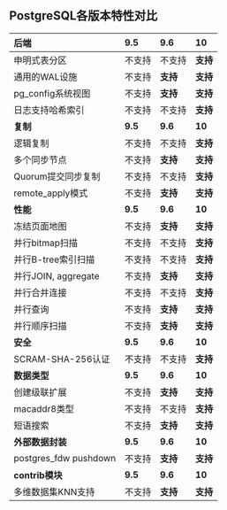 ## PostgreSQL各版本特性对比

| 后端 | 9.5 | 9.6 | 10 |
| :-- | :-- | :-- | :-- |
| 申明式表分区 | 不支持 | 不支持 | **支持** |
| 通用的WAL设施 | 不支持 | **支持** | **支持** |
| pg_config系统视图 | 不支持 | **支持** | **支持** |
| 日志支持哈希索引 | 不支持 | 不支持 | **支持** |
| **复制** | **9.5** | **9.6** | **10** |
| 逻辑复制 | 不支持 | 不支持 | **支持** |
| 多个同步节点 | 不支持 | **支持** | **支持** |
| Quorum提交同步复制 | 不支持 | 不支持 | **支持** |
| remote_apply模式 | 不支持 | **支持** | **支持** |
| **性能** | **9.5** | **9.6** | **10** |
| 冻结页面地图 | 不支持 | **支持** | **支持** |
| 并行bitmap扫描 | 不支持 | 不支持 | **支持** |
| 并行B-tree索引扫描 | 不支持 | 不支持 | **支持** |
| 并行JOIN, aggregate | 不支持 | **支持** | **支持** |
| 并行合并连接 | 不支持 | 不支持 | **支持** |
| 并行查询 | 不支持 | **支持** | **支持** |
| 并行顺序扫描 | 不支持 | **支持** | **支持** |
| **安全** | **9.5** | **9.6** | **10** |
| SCRAM-SHA-256认证 | 不支持 | 不支持 | **支持** |
| **数据类型** | **9.5** | **9.6** | **10** |
| 创建级联扩展 | 不支持 | **支持** | **支持** |
| macaddr8类型 | 不支持 | 不支持 | **支持** |
| 短语搜索 | 不支持 | **支持** | **支持** |
| **外部数据封装** | **9.5** | **9.6** | **10** |
| postgres_fdw pushdown | 不支持 | **支持** | **支持** |
| **contrib模块** | **9.5** | **9.6** | **10** |
| 多维数据集KNN支持 | 不支持 | **支持** | **支持** |
